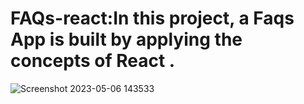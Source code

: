 # FAQs-react:In this project, a Faqs App is built by applying the concepts of React .
![Screenshot 2023-05-06 143533](https://user-images.githubusercontent.com/76212467/236615117-6eeb7bc1-7ede-4ac1-a019-f37eb02d87f2.png)
